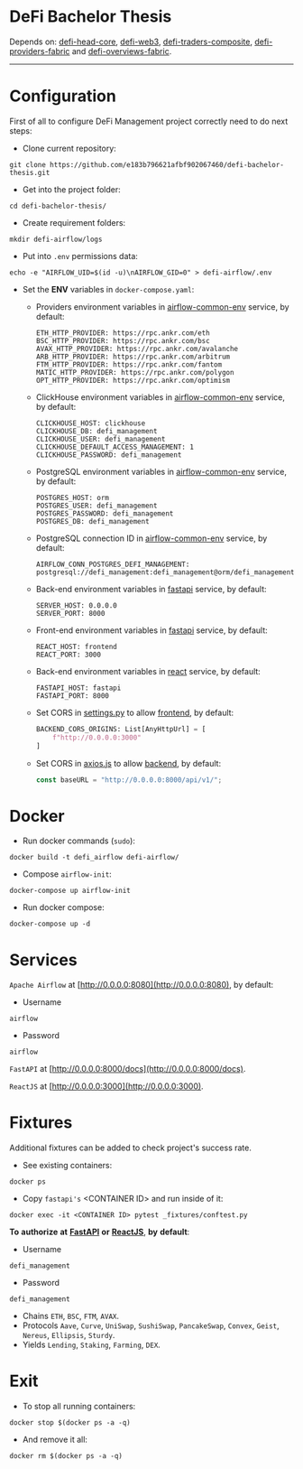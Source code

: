 # DeFi Bachelor Thesis
Depends on: [defi-head-core](https://github.com/e183b796621afbf902067460/defi-head-core), [defi-web3](https://github.com/e183b796621afbf902067460/defi-web3), [defi-traders-composite](https://github.com/e183b796621afbf902067460/defi-traders-composite), [defi-providers-fabric](https://github.com/e183b796621afbf902067460/defi-providers-fabric) and [defi-overviews-fabric](https://github.com/e183b796621afbf902067460/defi-overviews-fabric).

---

# Configuration

First of all to configure DeFi Management project correctly need to do next steps:

- Clone current repository:
```
git clone https://github.com/e183b796621afbf902067460/defi-bachelor-thesis.git
```

- Get into the project folder:
```
cd defi-bachelor-thesis/
```

- Create requirement folders:
```
mkdir defi-airflow/logs
```

- Put into `.env` permissions data:
```
echo -e "AIRFLOW_UID=$(id -u)\nAIRFLOW_GID=0" > defi-airflow/.env
```

- Set the __ENV__ variables in `docker-compose.yaml`:
  
  - Providers environment variables in [airflow-common-env](https://github.com/e183b796621afbf902067460/defi-bachelor-thesis/blob/master/docker-compose.yaml#L50) service, by default:
 
    ```
    ETH_HTTP_PROVIDER: https://rpc.ankr.com/eth
    BSC_HTTP_PROVIDER: https://rpc.ankr.com/bsc
    AVAX_HTTP_PROVIDER: https://rpc.ankr.com/avalanche
    ARB_HTTP_PROVIDER: https://rpc.ankr.com/arbitrum
    FTM_HTTP_PROVIDER: https://rpc.ankr.com/fantom
    MATIC_HTTP_PROVIDER: https://rpc.ankr.com/polygon
    OPT_HTTP_PROVIDER: https://rpc.ankr.com/optimism
    ```

  - ClickHouse environment variables in [airflow-common-env](https://github.com/e183b796621afbf902067460/defi-bachelor-thesis/blob/master/docker-compose.yaml#L50) service, by default:
    ```
    CLICKHOUSE_HOST: clickhouse
    CLICKHOUSE_DB: defi_management
    CLICKHOUSE_USER: defi_management
    CLICKHOUSE_DEFAULT_ACCESS_MANAGEMENT: 1
    CLICKHOUSE_PASSWORD: defi_management
    ```
  - PostgreSQL environment variables in [airflow-common-env](https://github.com/e183b796621afbf902067460/defi-bachelor-thesis/blob/master/docker-compose.yaml#L50) service, by default:
    ```
    POSTGRES_HOST: orm
    POSTGRES_USER: defi_management
    POSTGRES_PASSWORD: defi_management
    POSTGRES_DB: defi_management
    ```
  - PostgreSQL connection ID in [airflow-common-env](https://github.com/e183b796621afbf902067460/defi-bachelor-thesis/blob/master/docker-compose.yaml#L50) service, by default:
    ```
    AIRFLOW_CONN_POSTGRES_DEFI_MANAGEMENT: postgresql://defi_management:defi_management@orm/defi_management
    ```
  - Back-end environment variables in [fastapi](https://github.com/e183b796621afbf902067460/defi-bachelor-thesis/blob/master/docker-compose.yaml#L117) service, by default:
    ```
    SERVER_HOST: 0.0.0.0
    SERVER_PORT: 8000
    ```
  - Front-end environment variables in [fastapi](https://github.com/e183b796621afbf902067460/defi-bachelor-thesis/blob/master/docker-compose.yaml#L117) service, by default:
    ```
    REACT_HOST: frontend
    REACT_PORT: 3000
    ```
  - Back-end environment variables in [react](https://github.com/e183b796621afbf902067460/defi-bachelor-thesis/blob/master/docker-compose.yaml#L103) service, by default:
    ```
    FASTAPI_HOST: fastapi
    FASTAPI_PORT: 8000
    ```
  - Set CORS in [settings.py](https://github.com/e183b796621afbf902067460/defi-bachelor-thesis/blob/master/defi-fastapi/src/cfg/settings.py) to allow [frontend](https://github.com/e183b796621afbf902067460/defi-bachelor-thesis/tree/master/defi-react), by default:
    ```python
    BACKEND_CORS_ORIGINS: List[AnyHttpUrl] = [
        f"http://0.0.0.0:3000"
    ]
    ```
  - Set CORS in [axios.js](https://github.com/e183b796621afbf902067460/defi-bachelor-thesis/blob/master/defi-react/src/services/axios.js) to allow [backend](https://github.com/e183b796621afbf902067460/defi-bachelor-thesis/tree/master/defi-fastapi), by default:
    ```js
    const baseURL = "http://0.0.0.0:8000/api/v1/";
    ```


# Docker

- Run docker commands (`sudo`):
```
docker build -t defi_airflow defi-airflow/
```

- Compose `airflow-init`:
```
docker-compose up airflow-init
```

- Run docker compose:
```
docker-compose up -d
```

# Services

`Apache Airflow` at [http://0.0.0.0:8080](http://0.0.0.0:8080), by default:
  
 - Username
```
airflow
```
- Password
```
airflow
```
 
`FastAPI` at [http://0.0.0.0:8000/docs](http://0.0.0.0:8000/docs).

`ReactJS` at [http://0.0.0.0:3000](http://0.0.0.0:3000).

# Fixtures

Additional fixtures can be added to check project's success rate.

- See existing containers:
```
docker ps
```

- Copy `fastapi's` \<CONTAINER ID> and run inside of it:
```
docker exec -it <CONTAINER ID> pytest _fixtures/conftest.py
```

__To__ __authorize__ __at__ __[FastAPI](http://0.0.0.0:8000/docs)__ __or__ __[ReactJS](http://0.0.0.0:3000)__, __by__ __default__:

- Username
```
defi_management
```
- Password
```
defi_management
```
- Chains
`ETH`, `BSC`, `FTM`, `AVAX`.
- Protocols
`Aave`, `Curve`, `UniSwap`, `SushiSwap`, `PancakeSwap`, `Convex`, `Geist`, `Nereus`, `Ellipsis`,  `Sturdy`.
- Yields
`Lending`, `Staking`, `Farming`, `DEX`.

# Exit
- To stop all running containers:
```
docker stop $(docker ps -a -q)
```
- And remove it all:
```
docker rm $(docker ps -a -q)
```
